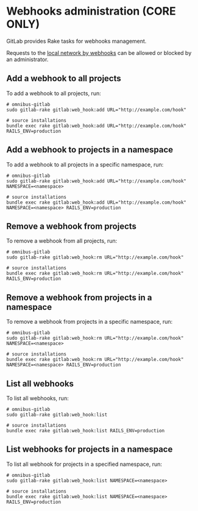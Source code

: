# Webhooks administration **(CORE ONLY)**

GitLab provides Rake tasks for webhooks management.

Requests to the [local network by webhooks](../security/webhooks.md) can be allowed or blocked by an
administrator.

## Add a webhook to all projects

To add a webhook to all projects, run:

```shell
# omnibus-gitlab
sudo gitlab-rake gitlab:web_hook:add URL="http://example.com/hook"

# source installations
bundle exec rake gitlab:web_hook:add URL="http://example.com/hook" RAILS_ENV=production
```

## Add a webhook to projects in a namespace

To add a webhook to all projects in a specific namespace, run:

```shell
# omnibus-gitlab
sudo gitlab-rake gitlab:web_hook:add URL="http://example.com/hook" NAMESPACE=<namespace>

# source installations
bundle exec rake gitlab:web_hook:add URL="http://example.com/hook" NAMESPACE=<namespace> RAILS_ENV=production
```

## Remove a webhook from projects

To remove a webhook from all projects, run:

```shell
# omnibus-gitlab
sudo gitlab-rake gitlab:web_hook:rm URL="http://example.com/hook"

# source installations
bundle exec rake gitlab:web_hook:rm URL="http://example.com/hook" RAILS_ENV=production
```

## Remove a webhook from projects in a namespace

To remove a webhook from projects in a specific namespace, run:

```shell
# omnibus-gitlab
sudo gitlab-rake gitlab:web_hook:rm URL="http://example.com/hook" NAMESPACE=<namespace>

# source installations
bundle exec rake gitlab:web_hook:rm URL="http://example.com/hook" NAMESPACE=<namespace> RAILS_ENV=production
```

## List all webhooks

To list all webhooks, run:

```shell
# omnibus-gitlab
sudo gitlab-rake gitlab:web_hook:list

# source installations
bundle exec rake gitlab:web_hook:list RAILS_ENV=production
```

## List webhooks for projects in a namespace

To list all webhook for projects in a specified namespace, run:

```shell
# omnibus-gitlab
sudo gitlab-rake gitlab:web_hook:list NAMESPACE=<namespace>

# source installations
bundle exec rake gitlab:web_hook:list NAMESPACE=<namespace> RAILS_ENV=production
```
